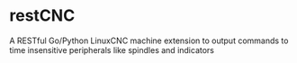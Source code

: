 # restCNC
A RESTful Go/Python LinuxCNC machine extension to output commands to time insensitive peripherals like spindles and indicators
